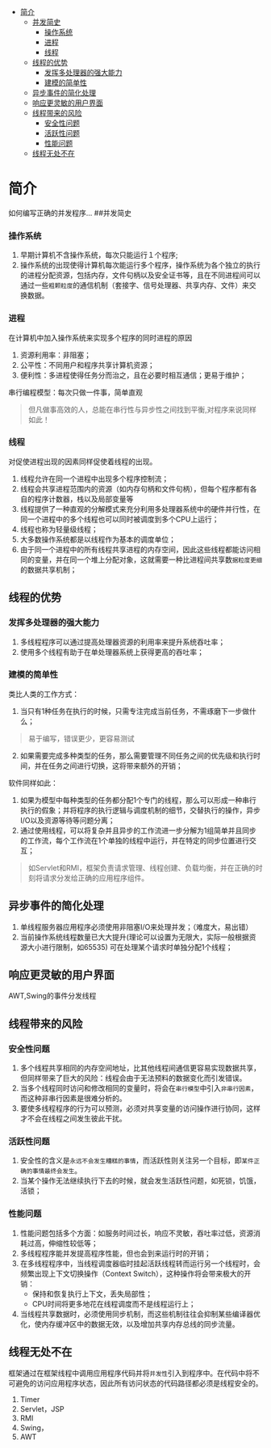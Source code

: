 <!-- TOC -->

- [简介](#简介)
    - [并发简史](#并发简史)
        - [操作系统](#操作系统)
        - [进程](#进程)
        - [线程](#线程)
    - [线程的优势](#线程的优势)
        - [发挥多处理器的强大能力](#发挥多处理器的强大能力)
        - [建模的简单性](#建模的简单性)
    - [异步事件的简化处理](#异步事件的简化处理)
    - [响应更灵敏的用户界面](#响应更灵敏的用户界面)
    - [线程带来的风险](#线程带来的风险)
        - [安全性问题](#安全性问题)
        - [活跃性问题](#活跃性问题)
        - [性能问题](#性能问题)
    - [线程无处不在](#线程无处不在)

<!-- /TOC -->
# 简介
如何编写正确的并发程序...
##并发简史
### 操作系统
1. 早期计算机不含操作系统，每次只能运行１个程序;
2. 操作系统的出现使得计算机每次能运行多个程序，操作系统为各个独立的执行的进程分配资源，包括内存，文件句柄以及安全证书等，且在不同进程间可以通过一些`粗颗粒度`的通信机制（套接字、信号处理器、共享内存、文件）来交换数据。
### 进程
在计算机中加入操作系统来实现多个程序的同时进程的原因
1. 资源利用率：非阻塞；
2. 公平性：不同用户和程序共享计算机资源；
3. 便利性：多进程使得任务分而治之，且在必要时相互通信；更易于维护；

串行编程模型：每次只做一件事，简单直观
>但凡做事高效的人，总能在串行性与异步性之间找到平衡,对程序来说同样如此！
### 线程
对促使进程出现的因素同样促使着线程的出现。
1. 线程允许在同一个进程中出现多个程序控制流；
2. 线程会共享进程范围内的资源（如内存句柄和文件句柄），但每个程序都有各自的程序计数器，栈以及局部变量等
3. 线程提供了一种直观的分解模式来充分利用多处理器系统中的硬件并行性，在同一个进程中的多个线程也可以同时被调度到多个CPU上运行；
4. 线程也称为轻量级线程；
5. 大多数操作系统都是以线程作为基本的调度单位；
6. 由于同一个进程中的所有线程共享进程的内存空间，因此这些线程都能访问相同的变量，并在同一个堆上分配对象，这就需要一种比进程间共享数`据粒度更细`的数据共享机制；

## 线程的优势
### 发挥多处理器的强大能力
1. 多线程程序可以通过提高处理器资源的利用率来提升系统吞吐率；
2. 使用多个线程有助于在单处理器系统上获得更高的吞吐率；
### 建模的简单性
类比人类的工作方式：
1. 当只有1种任务在执行的时候，只需专注完成当前任务，不需琢磨下一步做什么；
>易于编写，错误更少，更容易测试
2. 如果需要完成多种类型的任务，那么需要管理不同任务之间的优先级和执行时间，并在任务之间进行切换，这将带来额外的开销；

软件同样如此：
1. 如果为模型中每种类型的任务都分配1个专门的线程，那么可以形成一种串行执行的假象；并将程序的执行逻辑与调度机制的细节，交替执行的操作，异步I/O以及资源等待等问题分离；
2. 通过使用线程，可以将复杂并且异步的工作流进一步分解为1组简单并且同步的工作流，每个工作流在1个单独的线程中运行，并在特定的同步位置进行交互；
>如Servlet和RMI，框架负责请求管理、线程创建、负载均衡，并在正确的时刻将请求分发给正确的应用程序组件。

## 异步事件的简化处理
1. 单线程服务器应用程序必须使用非阻塞I/O来处理并发；（难度大，易出错）
2. 当前操作系统线程数量已大大提升(理论可以设置为无限大，实际一般根据资源大小进行限制，如65535)
可在处理某个请求时单独分配1个线程；
## 响应更灵敏的用户界面
AWT,Swing的事件分发线程

## 线程带来的风险
### 安全性问题
1. 多个线程共享相同的内存空间地址，比其他线程间通信更容易实现数据共享，但同样带来了巨大的风险：线程会由于无法预料的数据变化而引发错误。
2. 当多个线程同时访问和修改相同的变量时，将会在`串行模型`中引入`非串行因素`，而这种非串行因素是很难分析的。
3. 要使多线程程序的行为可以预测，必须对共享变量的访问操作进行协同，这样才不会在线程之间发生彼此干扰。
### 活跃性问题
1. 安全性的含义是`永远不会发生糟糕的事情`，而活跃性则关注另一个目标，即`某件正确的事情最终会发生`。
2. 当某个操作无法继续执行下去的时候，就会发生活跃性问题，如死锁，饥饿，活锁；

### 性能问题
1. 性能问题包括多个方面：如服务时间过长，响应不灵敏，吞吐率过低，资源消耗过高，伸缩性较低等；
2. 多线程程序能并发提高程序性能，但也会到来运行时的开销；
3. 在多线程程序中，当线程调度器临时挂起活跃线程转而运行另一个线程时，会频繁出现上下文切换操作（Context Switch），这种操作将会带来极大的开销：
    * 保持和恢复执行上下文，丢失局部性；
    * CPU时间将更多地花在线程调度而不是线程运行上；
4. 当线程共享数据时，必须使用同步机制，而这些机制往往会抑制某些编译器优化，使内存缓冲区中的数据无效，以及增加共享内存总线的同步流量。

## 线程无处不在
框架通过在框架线程中调用应用程序代码并将`并发性`引入到程序中。在代码中将不可避免的访问应用程序状态，因此所有访问状态的代码路径都必须是线程安全的。
1. Timer
2. Servlet，JSP
3. RMI
4. Swing，
5. AWT

